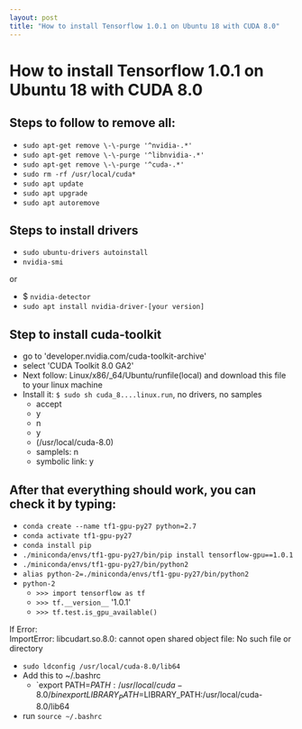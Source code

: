 ```yaml
---
layout: post
title: "How to install Tensorflow 1.0.1 on Ubuntu 18 with CUDA 8.0"
---
```

# How to install Tensorflow 1.0.1 on Ubuntu 18 with CUDA 8.0
  
  
## Steps to follow to remove all:
- `sudo apt-get remove \-\-purge '^nvidia-.*'`
- `sudo apt-get remove \-\-purge '^libnvidia-.*'`
- `sudo apt-get remove \-\-purge '^cuda-.*'`
- `sudo rm -rf /usr/local/cuda*`
- `sudo apt update`
- `sudo apt upgrade`
- `sudo apt autoremove`

## Steps to install drivers
- `sudo ubuntu-drivers autoinstall`
- `nvidia-smi`

or
 
- $ `nvidia-detector`
- `sudo apt install nvidia-driver-[your version]`

## Step to install cuda-toolkit
- go to 'developer.nvidia.com/cuda-toolkit-archive'
- select 'CUDA Toolkit 8.0 GA2'
- Next follow: Linux/x86/_64/Ubuntu/runfile(local) and download this file to your linux machine
- Install it: `$ sudo sh cuda_8....linux.run`, no drivers, no samples  
    - accept
    - y
    - n
    - y
    - (/usr/local/cuda-8.0)
    - samplels: n
    - symbolic link: y


## After that everything should work, you can check it by typing:
- `conda create --name tf1-gpu-py27 python=2.7`
- `conda activate tf1-gpu-py27`
- `conda install pip`
- `./miniconda/envs/tf1-gpu-py27/bin/pip install tensorflow-gpu==1.0.1`
- `./miniconda/envs/tf1-gpu-py27/bin/python2`
- `alias python-2=./miniconda/envs/tf1-gpu-py27/bin/python2`
- `python-2`
    - `>>> import tensorflow as tf`
    - `>>> tf.__version__`
    '1.0.1'
    - `>>> tf.test.is_gpu_available()`

If Error:  
ImportError: libcudart.so.8.0: cannot open shared object file: No such file or directory
- `sudo ldconfig /usr/local/cuda-8.0/lib64`
- Add this to ~/.bashrc 
    - `export PATH=$PATH:/usr/local/cuda-8.0/bin
       export LIBRARY_PATH=$LIBRARY_PATH:/usr/local/cuda-8.0/lib64
- run `source ~/.bashrc`

<!-- - `cuda cad output`; -->
